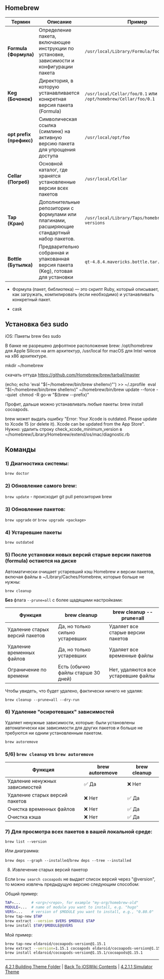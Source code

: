 ## Homebrew 

| Термин | Описание | Пример |
|---|---|---|
| **Formula (Формула)** | Определение пакета, включающее инструкции по установке, зависимости и конфигурации пакета | `/usr/local/Library/Formula/foo.rb` |
| **Keg (Бочонок)**  | Директория, в которую устанавливается конкретная версия пакета (Formula) | `/usr/local/Cellar/foo/0.1` или `/opt/homebrew/Cellar/foo/0.1`|
| **opt prefix (префикс)** | Символическая ссылка (симлинк) на активную версию пакета для упрощения доступа | `/usr/local/opt/foo` |
| **Cellar (Погреб)** | Основной каталог, где хранятся установленные версии всех пакетов | `/usr/local/Cellar` |
| **Tap (Кран)** | Дополнительные репозитории с формулами или плагинами, расширяющие стандартный набор пакетов.   | `/usr/local/Library/Taps/homebrew/homebrew-versions` |
| **Bottle (Бутылка)** | Предварительно собранная и упакованная версия пакета (Keg), готовая для установки | `qt-4.8.4.mavericks.bottle.tar.gz` |


* Формула (пакет, библиотека) — это скрипт Ruby, который описывает, как загружать, компилировать (если необходимо) и устанавливать конкретный пакет.

* cask

## Установка без sudo

iOS: Пакеты brew без sudo

В банке не разрешено дефолтное расположение brew: /opt/homebrew для Apple Silicon на arm архитектур, /usr/local for macOS для Intel чипов на x86 архитектуре.

mkdir ~/homebrew 

скачать оттуда https://github.com/Homebrew/brew/tarball/master

(echo; echo 'eval "$(~/homebrew/bin/brew shellenv)"') >> ~/.zprofile 
eval "$(~/homebrew/bin/brew shellenv)"
~/homebrew/bin/brew update --force --quiet 
chmod -R go-w "$(brew --prefix)" 


Профит, дальше можно устанавливать любые пакеты: brew install cocoapods.

brew может выдать ошибку "Error: Your Xcode is outdated. Please update to Xcode 15 (or delete it). Xcode can be updated from the App Store". Нужно: удалить строку check_xcode_minimum_version в ~/homebrew/Library/Homebrew/extend/os/mac/diagnostic.rb


## Команды

### 1) Диагностика системы:

`brew doctor`

### 2) Обновление самого brew:

`brew update` - происходит git pull репозитория brew

### 3) Обновление пакетов:

`brew upgrade` or `brew upgrade <package>`

### 4) Устаревшие пакеты

`brew outdated`

### 5) После установки новых версий старые версии пакетов (**formula**) остаются на диске

Автоматически очищает устаревший кэш Homebrew и версии пакетов, включая файлы в ~/Library/Caches/Homebrew, которые больше не нужны:

`brew cleanup`

**Без** флага `--prune=all` с более щадящими настройками:

| Функция | brew cleanup | brew cleanup --prune=all |
|---|---|---|
| Удаление старых версий пакетов | Да, но только сильно устаревших | Удаляет все старые версии пакетов |
| Удаление временных файлов | Да, но только устаревших | Удаляет все временные файлы |
| Ограничение по времени | Есть (обычно файлы старше 30 дней) | Нет, удаляются все устаревшие файлы |

Чтобы увидеть, что будет удалено, фактически ничего не удаляя:

`brew cleanup --prune=all --dry-run`

### 6) Удаление "осиротевших" зависимостей

Удаляет ненужные зависимости, которые: были установлены автоматически как зависимости для других пакетов и больше не требуются ни одним установленным пакетом.

`brew autoremove`

### 5/6) `brew cleanup` vs `brew autoremove`

| Функция | brew autoremove | brew cleanup|
|---|---|---|
| Удаление ненужных зависимостей | ✅ Да | ❌ Нет |
| Удаление старых версий пакетов | ❌ Нет | ✅ Да |
| Очистка временных файлов | ❌ Нет | ✅ Да |
| Очистка кэша | ❌ Нет | ✅ Да | 

### 7) Для просмотра всех пакетов в вашей локальной среде:

`brew list --version`

Или диаграмма:

`brew deps --graph --installed`/`brew deps --tree --installed`

8) Извлечение старых версий пакетор

Если `brew search cocoapods` не выдает список версий через "@version", то можно извлечь предыдущую версию следующим способом:

Общий пример:
```bash
TAP=...     # <org>/<repo>, for example "my-org/homebrew-old"
MODULE=...  # name of module you want to install, e.g. "hugo"
VERS=...    # version of $MODULE you want to install, e.g., "0.80.0"
brew tap-new $TAP
brew extract --version $VERS $MODULE $TAP
brew install $TAP/$MODULE@$VERS
```

Мой пример:
```bash
brew tap-new eldaroid/cocoapods-version@1.15.1
brew extract --version=1.15.1 cocoapods eldaroid/cocoapods-version@1.15.1
brew install eldaroid/cocoapods-version@1.15.1/cocoapods@1.15.1
```

---

[4.2.1 Building Theme Folder](../4.2.1%20Building/) | [Back To iOSWiki Contents](https://github.com/eldaroid/iOSWiki) | [4.2.1.1 Simulator Theme](./4.2.1.1%20Simulator.md)
